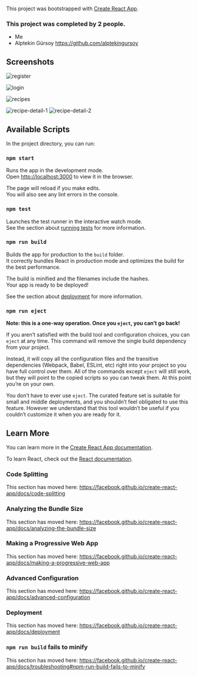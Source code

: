 This project was bootstrapped with [Create React App](https://github.com/facebook/create-react-app).

### This project was completed by 2 people.
  - Me
  - Alptekin Gürsoy  https://github.com/alptekingursoy 
  
## Screenshots
![register](https://user-images.githubusercontent.com/45499853/73955842-142f3380-4915-11ea-8c85-93be10db3041.jpg)

![login](https://user-images.githubusercontent.com/45499853/73955902-2b6e2100-4915-11ea-95b6-45d5231c4923.jpg)

![recipes](https://user-images.githubusercontent.com/45499853/73955921-3628b600-4915-11ea-97d0-c9cd0e8727a6.jpg)

![recipe-detail-1](https://user-images.githubusercontent.com/45499853/73955946-417be180-4915-11ea-92d9-034c03b20ec2.jpg)
![recipe-detail-2](https://user-images.githubusercontent.com/45499853/73955985-4d67a380-4915-11ea-8b6b-b818c3001742.jpg)

## Available Scripts

In the project directory, you can run:

### `npm start`

Runs the app in the development mode.<br>
Open [http://localhost:3000](http://localhost:3000) to view it in the browser.

The page will reload if you make edits.<br>
You will also see any lint errors in the console.

### `npm test`

Launches the test runner in the interactive watch mode.<br>
See the section about [running tests](https://facebook.github.io/create-react-app/docs/running-tests) for more information.

### `npm run build`

Builds the app for production to the `build` folder.<br>
It correctly bundles React in production mode and optimizes the build for the best performance.

The build is minified and the filenames include the hashes.<br>
Your app is ready to be deployed!

See the section about [deployment](https://facebook.github.io/create-react-app/docs/deployment) for more information.

### `npm run eject`

**Note: this is a one-way operation. Once you `eject`, you can’t go back!**

If you aren’t satisfied with the build tool and configuration choices, you can `eject` at any time. This command will remove the single build dependency from your project.

Instead, it will copy all the configuration files and the transitive dependencies (Webpack, Babel, ESLint, etc) right into your project so you have full control over them. All of the commands except `eject` will still work, but they will point to the copied scripts so you can tweak them. At this point you’re on your own.

You don’t have to ever use `eject`. The curated feature set is suitable for small and middle deployments, and you shouldn’t feel obligated to use this feature. However we understand that this tool wouldn’t be useful if you couldn’t customize it when you are ready for it.

## Learn More

You can learn more in the [Create React App documentation](https://facebook.github.io/create-react-app/docs/getting-started).

To learn React, check out the [React documentation](https://reactjs.org/).

### Code Splitting

This section has moved here: https://facebook.github.io/create-react-app/docs/code-splitting

### Analyzing the Bundle Size

This section has moved here: https://facebook.github.io/create-react-app/docs/analyzing-the-bundle-size

### Making a Progressive Web App

This section has moved here: https://facebook.github.io/create-react-app/docs/making-a-progressive-web-app

### Advanced Configuration

This section has moved here: https://facebook.github.io/create-react-app/docs/advanced-configuration

### Deployment

This section has moved here: https://facebook.github.io/create-react-app/docs/deployment

### `npm run build` fails to minify

This section has moved here: https://facebook.github.io/create-react-app/docs/troubleshooting#npm-run-build-fails-to-minify
